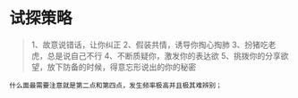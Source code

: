 # 试探策略
> 1、故意说错话，让你纠正
> 2、假装共情，诱导你掏心掏肺
> 3、扮猪吃老虎，总是说自己不行
> 4、不断质疑你，激发你的表达欲
> 5、挑拨你的分享欲望，放下防备的时候，得意忘形说出的你的秘密
```
什么面最需要注意就是第二点和第四点，发生频率极高并且极其难辨别；
```


